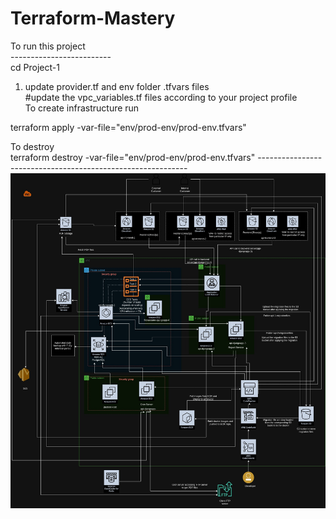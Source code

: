 # Terraform-Mastery

To run this project <br>
-------------------------<br>
cd  Project-1<br>
1) update provider.tf and env folder .tfvars files <br>
#update the vpc_variables.tf files according to your project profile <br>
To create infrastructure run <br>
 
 terraform apply -var-file="env/prod-env/prod-env.tfvars" <br>

 To destroy<br>
 terraform destroy -var-file="env/prod-env/prod-env.tfvars"
 ------------------------------------------------------------<br>
 <img src="https://github.com/ashokas058/Terraform-Mastery/blob/vpc/terraform-multilayer.jpg">

